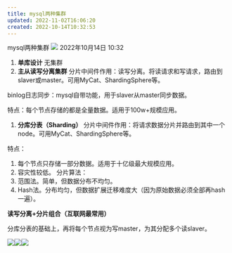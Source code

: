 ```yaml
---
title: mysql两种集群
updated: 2022-11-02T16:06:20
created: 2022-10-14T10:32:53
---
```


mysql两种集群
![](C:\Users\82609\AppData\Local\Temp\Java\pandoc/media/image1.png)
2022年10月14日
10:32

1.  **单库设计**
无集群
1.  **主从读写分离集群**
分片中间件作用：读写分离。将读请求和写请求，路由到slaver或master。可用MyCat、ShardingSphere等。

binlog日志同步：mysql自带功能，用于slaver从master同步数据。

特点：每个节点存储的都是全量数据。适用于100w+规模应用。
1.  **分库分表（Sharding）**
分片中间件作用：将请求数据分片并路由到其中一个node。可用MyCat、ShardingSphere等。

特点：
1.  每个节点只存储一部分数据。适用于十亿级最大规模应用。
2.  容灾性较低。
分片算法：
1.  范围法。简单，但数据分布不均匀。
2.  Hash法。分布均匀，但数据扩展迁移难度大（因为原始数据必须全部再hash一遍）。

**读写分离+分片组合（互联网最常用）**

分库分表的基础上，再将每个节点视为写master，为其分配多个读slaver。

![](C:\Users\82609\AppData\Local\Temp\Java\pandoc/media/image2.png)![](C:\Users\82609\AppData\Local\Temp\Java\pandoc/media/image3.png)![](C:\Users\82609\AppData\Local\Temp\Java\pandoc/media/image4.png)
